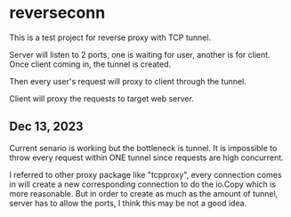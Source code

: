 # reverseconn

This is a test project for reverse proxy with TCP tunnel.

Server will listen to 2 ports, one is waiting for user, another is for client.
Once client coming in, the tunnel is created.

Then every user's request will proxy to client through the tunnel.

Client will proxy the requests to target web server.


## Dec 13, 2023

Current senario is working but the bottleneck is tunnel.
It is impossible to throw every request within ONE tunnel since requests are high concurrent.

I referred to other proxy package like "tcpproxy", every connection comes in will create a new corresponding connection to do the io.Copy which is more reasonable.
But in order to create as much as the amount of tunnel, server has to allow the ports, I think this may be not a good idea.
